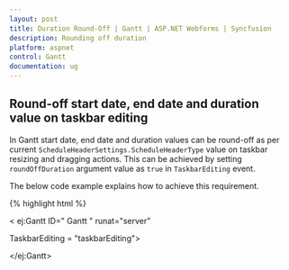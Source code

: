 ```yaml
---
layout: post
title: Duration Round-Off | Gantt | ASP.NET Webforms | Syncfusion
description: Rounding off duration
platform: aspnet
control: Gantt
documentation: ug
---
```


## Round-off start date, end date and duration value on taskbar editing
In Gantt start date, end date and duration values can be round-off as per current `ScheduleHeaderSettings.ScheduleHeaderType` value on taskbar resizing and dragging actions. This can be achieved by setting `roundOffDuration` argument value as `true` in `TaskbarEditing` event.

The below code example explains how to achieve this requirement. 

{% highlight html %}

< ej:Gantt ID=" Gantt "  runat="server"

TaskbarEditing = "taskbarEditing">
  
</ej:Gantt> 

<script type="text/javascript">
	function taskbarEditing(args) {
		args.roundOffDuration = true
	}
<script>

{% endhighlight %}

![](Duration-Round-Off_images/OnResizing_img1.png)

![](Duration-Round-Off_images/AfterResizing_img2.png)
